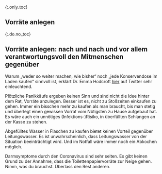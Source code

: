 {:.only_toc}
## Vorräte anlegen

{:.do.no_toc}
## Vorräte anlegen: nach und nach und vor allem verantwortungsvoll den Mitmenschen gegenüber

Warum „weder so weiter machen, wie bisher“ noch „jede Konservendose im Laden kaufen“ sinnvoll ist, erklärt Dr. Emma Hodcroft [hier](https://twitter.com/firefoxx66/status/1233666678841597952?s=20) auf Twitter sehr einleuchtend.

Plötzliche Panikkäufe ergeben keinen Sinn und sind nicht die Idee hinter dem Rat, Vorräte anzulegen. Besser ist es, nicht zu Stoßzeiten einkaufen zu gehen. Immer ein bisschen mehr zu kaufen als man braucht, bis man stetig und überlegt einen gewissen Vorrat vom Nötigsten zu Hause aufgebaut hat. Es wäre auch ein unnötiges \(Infektions-\)Risiko, in überfüllten Schlangen an der Kasse zu stehen.

Abgefülltes Wasser in Flaschen zu kaufen bietet keinen Vorteil gegenüber Leitungswasser. Es ist unwahrscheinlich, dass Leitungswasser von der Situation beeinträchtigt wird. Und im Notfall wäre immer noch ein Abkochen möglich.

Darmsymptome durch den Coronavirus sind sehr selten. Es gibt keinen Grund zu der Annahme, dass die Toilettenpapiervorräte zur Neige gehen. Nimm, was du brauchst. Überlass den Rest anderen.
